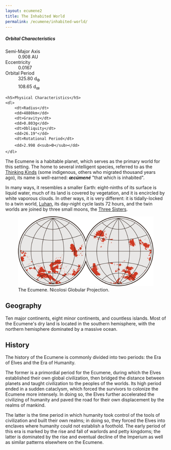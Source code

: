 ```yaml
---
layout: ecumene2
title: The Inhabited World
permalink: /ecumene/inhabited-world/
---
```


<aside class="sidebox">
	<h5>Orbital Characteristics</h5>
	<dl>
		<dt>Semi-Major Axis</dt>
		<dd>0.908 AU</dd>
		<dt>Eccentricity</dt>
		<dd>0.0167</dd>
		<dt>Orbital Period</dt>
		<dd>325.80 d<sub>🜨</sub></dd>
		<dd>108.65 d<sub>œ</sub></dd>
	</dl>
	
	<h5>Physical Characteristics</h5>
	<dl>
		<dt>Radius</dt>
		<dd>4880km</dd>
		<dt>Gravity</dt>
		<dd>0.803g</dd>
		<dt>Obliquity</dt>
		<dd>26.19°</dd>
		<dt>Rotational Period</dt>
		<dd>2.998 d<sub>🜨</sub></dd>
	</dl>
</aside>

The Ecumene is a habitable planet, which serves as the primary world for this setting. The home to several intelligent species, referred to as the [Thinking Kinds](/ecumene/thinking-kinds/) (some indigenous, others who migrated thousand years ago), its name is well-earned: ***œcúmené*** "that which is inhabited".

In many ways, it resembles a smaller Earth: eight-ninths of its surface is liquid water, much of its land is covered by vegetation, and it is encircled by white vaporous clouds. In other ways, it is very different: it is tidally-locked to a twin world, [Luhan](/ecumene/heavens/#luhan-the-great-mother), its day-night cycle lasts 72 hours, and the twin worlds are joined by three small moons, the [Three Sisters](/ecumene/heavens/).

<figure>
	<img src="/assets/img/ecumene_nicolosi.png">
	<figcaption>The Ecumene. Nicolosi Globular Projection.</figcaption>
</figure>

## Geography

Ten major continents, eight minor continents, and countless islands. Most of the Ecumene's dry land is located in the southern hemisphere, with the northern hemisphere dominated by a massive ocean.

## History

The history of the Ecumene is commonly divided into two periods: the Era of Elves and the Era of Humanity.

The former is a primordial period for the Ecumene, during which the Elves established their own global civilization, then bridged the distance between planets and taught civilization to the peoples of the worlds. Its high period ended in a sudden cataclysm, which forced the survivors to colonize the Ecumene more intensely. In doing so, the Elves further accelerated the civilizing of humanity and paved the road for their own displacement by the realms of mankind.

The latter is the time period in which humanity took control of the tools of civilization and built their own realms; in doing so, they forced the Elves into enclaves where humanity could not establish a foothold. The early period of this era is marked by the rise and fall of warlords and petty kingdoms; the latter is dominated by the rise and eventual decline of the Imperium as well as similar patterns elsewhere on the Ecumene.
